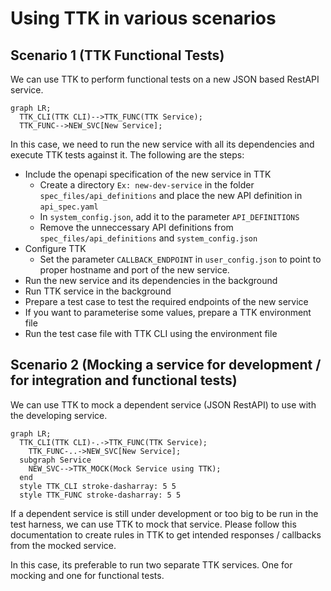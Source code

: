 # Using TTK in various scenarios

## Scenario 1 (TTK Functional Tests)

We can use TTK to perform functional tests on a new JSON based RestAPI service.

```mermaid
graph LR;
  TTK_CLI(TTK CLI)-->TTK_FUNC(TTK Service);
  TTK_FUNC-->NEW_SVC[New Service];
```

In this case, we need to run the new service with all its dependencies and execute TTK tests against it.
The following are the steps:
- Include the openapi specification of the new service in TTK
  - Create a directory `Ex: new-dev-service` in the folder `spec_files/api_definitions` and place the new API definition in `api_spec.yaml`
  - In `system_config.json`, add it to the parameter `API_DEFINITIONS`
  - Remove the unneccessary API definitions from `spec_files/api_definitions` and `system_config.json`
- Configure TTK
  - Set the parameter `CALLBACK_ENDPOINT` in `user_config.json` to point to proper hostname and port of the new service.
- Run the new service and its dependencies in the background
- Run TTK service in the background
- Prepare a test case to test the required endpoints of the new service
- If you want to parameterise some values, prepare a TTK environment file
- Run the test case file with TTK CLI using the environment file

## Scenario 2 (Mocking a service for development / for integration and functional tests)

We can use TTK to mock a dependent service (JSON RestAPI) to use with the developing service.

```mermaid
graph LR;
  TTK_CLI(TTK CLI)-.->TTK_FUNC(TTK Service);
    TTK_FUNC-..->NEW_SVC[New Service];
  subgraph Service
    NEW_SVC-->TTK_MOCK(Mock Service using TTK);
  end
  style TTK_CLI stroke-dasharray: 5 5
  style TTK_FUNC stroke-dasharray: 5 5
```

If a dependent service is still under development or too big to be run in the test harness, we can use TTK to mock that service. Please follow this documentation to create rules in TTK to get intended responses / callbacks from the mocked service.

In this case, its preferable to run two separate TTK services. One for mocking and one for functional tests.